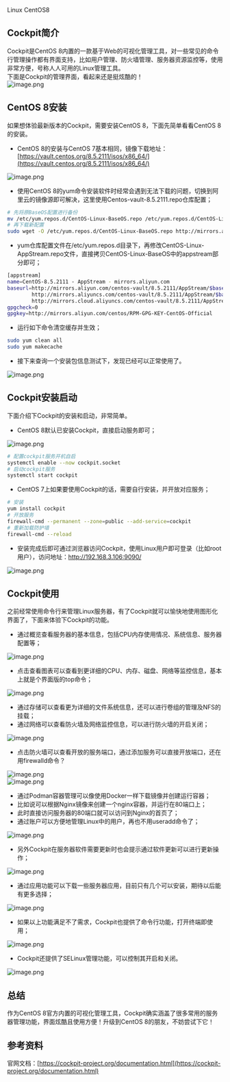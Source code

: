 Linux CentOS8
<a name="zwl3y"></a>
## Cockpit简介
Cockpit是CentOS 8内置的一款基于Web的可视化管理工具，对一些常见的命令行管理操作都有界面支持，比如用户管理、防火墙管理、服务器资源监控等，使用非常方便，号称人人可用的Linux管理工具。<br />下面是Cockpit的管理界面，看起来还是挺炫酷的！<br />![image.png](https://cdn.nlark.com/yuque/0/2022/png/396745/1644975102013-f9debc55-068e-41c1-8178-eae0108633f6.png#clientId=ub7084dcc-94bd-4&from=paste&height=713&id=ud1f35877&originHeight=1783&originWidth=3840&originalType=binary&ratio=1&rotation=0&showTitle=false&size=230632&status=done&style=none&taskId=uc38b0079-129a-49d1-9a79-7af0fdac1f7&title=&width=1536)
<a name="avkwo"></a>
## CentOS 8安装
如果想体验最新版本的Cockpit，需要安装CentOS 8，下面先简单看看CentOS 8的安装。

- CentOS 8的安装与CentOS 7基本相同，镜像下载地址：[https://vault.centos.org/8.5.2111/isos/x86_64/](https://vault.centos.org/8.5.2111/isos/x86_64/)

![image.png](https://cdn.nlark.com/yuque/0/2022/png/396745/1644974568908-85b081bf-4b21-4d6b-97d5-1390a36ad2b4.png#clientId=ub7084dcc-94bd-4&from=paste&height=713&id=ucdf154c0&originHeight=1783&originWidth=3840&originalType=binary&ratio=1&rotation=0&showTitle=false&size=241242&status=done&style=none&taskId=ua09199b8-db7e-4969-b62b-c1c4398501d&title=&width=1536)

- 使用CentOS 8的yum命令安装软件时经常会遇到无法下载的问题，切换到阿里云的镜像源即可解决，这里使用Centos-vault-8.5.2111.repo仓库配置；
```bash
# 先将原BaseOS配置进行备份
mv /etc/yum.repos.d/CentOS-Linux-BaseOS.repo /etc/yum.repos.d/CentOS-Linux-BaseOS.repo.bak
# 再下载新配置
sudo wget -O /etc/yum.repos.d/CentOS-Linux-BaseOS.repo http://mirrors.aliyun.com/repo/Centos-vault-8.5.2111.repo
```

- yum仓库配置文件在/etc/yum.repos.d目录下，再修改CentOS-Linux-AppStream.repo文件，直接拷贝CentOS-Linux-BaseOS中的appstream部分即可；
```bash
[appstream]
name=CentOS-8.5.2111 - AppStream - mirrors.aliyun.com
baseurl=http://mirrors.aliyun.com/centos-vault/8.5.2111/AppStream/$basearch/os/
        http://mirrors.aliyuncs.com/centos-vault/8.5.2111/AppStream/$basearch/os/
        http://mirrors.cloud.aliyuncs.com/centos-vault/8.5.2111/AppStream/$basearch/os/
gpgcheck=0
gpgkey=http://mirrors.aliyun.com/centos/RPM-GPG-KEY-CentOS-Official
```

- 运行如下命令清空缓存并生效；
```bash
sudo yum clean all
sudo yum makecache
```

- 接下来查询一个安装包信息测试下，发现已经可以正常使用了。

![image.png](https://cdn.nlark.com/yuque/0/2022/png/396745/1644975819777-cd83ded3-44fa-488c-8a37-7fc3d8245a96.png#clientId=uccb91113-f531-4&from=paste&height=650&id=uaf46aa76&originHeight=1625&originWidth=2175&originalType=binary&ratio=1&rotation=0&showTitle=false&size=222558&status=done&style=none&taskId=u370e5399-2bf4-45fa-8363-043333cb2e6&title=&width=870)
<a name="SJDLC"></a>
## Cockpit安装启动
下面介绍下Cockpit的安装和启动，非常简单。

- CentOS 8默认已安装Cockpit，直接启动服务即可；

![image.png](https://cdn.nlark.com/yuque/0/2022/png/396745/1644974537309-9bfc863e-e504-456f-828b-e47ebb2830ed.png#clientId=ub7084dcc-94bd-4&from=paste&height=198&id=u8a95d7a4&originHeight=495&originWidth=2193&originalType=binary&ratio=1&rotation=0&showTitle=false&size=80280&status=done&style=none&taskId=ub5cb6b01-c745-42a5-8b6c-489d2bab9e1&title=&width=877.2)
```bash
# 配置cockpit服务开机自启
systemctl enable --now cockpit.socket
# 启动cockpit服务
systemctl start cockpit
```

- CentOS 7上如果要使用Cockpit的话，需要自行安装，并开放对应服务；
```bash
# 安装
yum install cockpit
# 开放服务
firewall-cmd --permanent --zone=public --add-service=cockpit
# 重新加载防护墙
firewall-cmd --reload
```

- 安装完成后即可通过浏览器访问Cockpit，使用Linux用户即可登录（比如root用户），访问地址：http://192.168.3.106:9090/

![image.png](https://cdn.nlark.com/yuque/0/2022/png/396745/1644974424017-908cfd80-c69b-4957-8649-7ef08693d358.png#clientId=ub7084dcc-94bd-4&from=paste&height=713&id=ud3ebd7f8&originHeight=1783&originWidth=3840&originalType=binary&ratio=1&rotation=0&showTitle=false&size=704531&status=done&style=shadow&taskId=u7f06b607-4f76-49c2-9cbc-1a457e004f4&title=&width=1536)
<a name="G1xqB"></a>
## Cockpit使用
之前经常使用命令行来管理Linux服务器，有了Cockpit就可以愉快地使用图形化界面了，下面来体验下Cockpit的功能。

- 通过概览查看服务器的基本信息，包括CPU内存使用情况、系统信息、服务器配置等；

![image.png](https://cdn.nlark.com/yuque/0/2022/png/396745/1644978201561-db633fe9-f9cf-4fb9-96c1-4ec6d8ba1bd0.png#clientId=ua3ed0890-98e1-4&from=paste&height=713&id=u64e147c4&originHeight=1783&originWidth=3840&originalType=binary&ratio=1&rotation=0&showTitle=false&size=342130&status=done&style=none&taskId=ue19deac3-07b0-4f63-9800-71aaca0afcc&title=&width=1536)

- 点击查看图表可以查看到更详细的CPU、内存、磁盘、网络等监控信息，基本上就是个界面版的top命令；

![image.png](https://cdn.nlark.com/yuque/0/2022/png/396745/1644978712553-73ed3157-f01c-457d-b978-6ad4f1656806.png#clientId=ucb09f609-456c-4&from=paste&height=713&id=u38db382c&originHeight=1783&originWidth=3840&originalType=binary&ratio=1&rotation=0&showTitle=false&size=323628&status=done&style=none&taskId=u98fb1f99-bdd7-43a9-b94c-331def1e999&title=&width=1536)

- 通过存储可以查看更为详细的文件系统信息，还可以进行卷组的管理及NFS的挂载；
- 通过网络可以查看防火墙及网络监控信息，可以进行防火墙的开启关闭；

![image.png](https://cdn.nlark.com/yuque/0/2022/png/396745/1644978726976-e9bd3b6b-9e87-48b1-a5e5-14ef41a1c78e.png#clientId=ucb09f609-456c-4&from=paste&height=713&id=uf1b27677&originHeight=1783&originWidth=3840&originalType=binary&ratio=1&rotation=0&showTitle=false&size=248995&status=done&style=none&taskId=u79f69bb2-2848-4dc9-9234-12434dc4150&title=&width=1536)

- 点击防火墙可以查看开放的服务端口，通过添加服务可以直接开放端口，还在用firewalld命令？

![image.png](https://cdn.nlark.com/yuque/0/2022/png/396745/1644978783169-a2fcc0cd-612a-4f42-8a5e-ebc7970c99e4.png#clientId=ucb09f609-456c-4&from=paste&height=713&id=u9cd99cfb&originHeight=1783&originWidth=3840&originalType=binary&ratio=1&rotation=0&showTitle=false&size=191150&status=done&style=none&taskId=ucbb0c351-5784-4950-813e-54545ad5b5f&title=&width=1536)<br />![image.png](https://cdn.nlark.com/yuque/0/2022/png/396745/1644978811650-5226e6ab-41a3-47fe-9550-a4ddf4f3b511.png#clientId=ucb09f609-456c-4&from=paste&height=713&id=u8cb74a52&originHeight=1783&originWidth=3840&originalType=binary&ratio=1&rotation=0&showTitle=false&size=300718&status=done&style=none&taskId=u56100adb-d4a8-414f-856e-56f01eec717&title=&width=1536)

- 通过Podman容器管理可以像使用Docker一样下载镜像并创建运行容器；
- 比如说可以根据Nginx镜像来创建一个nginx容器，并运行在80端口上；
- 此时直接访问服务器的80端口就可以访问到Nginx的首页了；
- 通过账户可以方便地管理Linux中的用户，再也不用useradd命令了；

![image.png](https://cdn.nlark.com/yuque/0/2022/png/396745/1644978832402-06b2da6b-8bdf-4b5e-af75-907ea3b6e159.png#clientId=ucb09f609-456c-4&from=paste&height=713&id=u98d474cb&originHeight=1783&originWidth=3840&originalType=binary&ratio=1&rotation=0&showTitle=false&size=182867&status=done&style=none&taskId=ub2ae4d24-5830-486b-bc64-4065e4b350f&title=&width=1536)

- 另外Cockpit在服务器软件需要更新时也会提示通过软件更新可以进行更新操作；

![image.png](https://cdn.nlark.com/yuque/0/2022/png/396745/1644978140174-0fb99a16-62ee-423c-a070-a8e0f54315d2.png#clientId=ua3ed0890-98e1-4&from=paste&height=713&id=ue98fadf1&originHeight=1783&originWidth=3840&originalType=binary&ratio=1&rotation=0&showTitle=false&size=302902&status=done&style=none&taskId=u9a9956a3-f661-4fa2-9079-7066842d551&title=&width=1536)

- 通过应用功能可以下载一些服务器应用，目前只有几个可以安装，期待以后能有更多选择；

![image.png](https://cdn.nlark.com/yuque/0/2022/png/396745/1644976942798-f0bda749-5d63-4d89-a748-360a9c9eaa28.png#clientId=ua3ed0890-98e1-4&from=paste&height=713&id=u6e8d80c3&originHeight=1783&originWidth=3840&originalType=binary&ratio=1&rotation=0&showTitle=false&size=150099&status=done&style=none&taskId=ud992325c-742e-498b-86ba-98f4e5bc76f&title=&width=1536)

- 如果以上功能满足不了需求，Cockpit也提供了命令行功能，打开终端即使用；

![image.png](https://cdn.nlark.com/yuque/0/2022/png/396745/1644975034816-c2f29662-3fea-46ec-bd73-1239242bf640.png#clientId=ub7084dcc-94bd-4&from=paste&height=713&id=ucd141b87&originHeight=1783&originWidth=3840&originalType=binary&ratio=1&rotation=0&showTitle=false&size=480107&status=done&style=none&taskId=u098db7b0-7f1c-44de-8ec0-70d06f471ce&title=&width=1536)

- Cockpit还提供了SELinux管理功能，可以控制其开启和关闭。

![image.png](https://cdn.nlark.com/yuque/0/2022/png/396745/1644978850838-d54e085e-b3f6-40dd-8b6b-534d86ab1c67.png#clientId=ucb09f609-456c-4&from=paste&height=713&id=u753759e5&originHeight=1783&originWidth=3840&originalType=binary&ratio=1&rotation=0&showTitle=false&size=139734&status=done&style=shadow&taskId=u3a794afb-c812-4521-bbfd-02cd63d0b89&title=&width=1536)
<a name="bEefY"></a>
## 总结
作为CentOS 8官方内置的可视化管理工具，Cockpit确实涵盖了很多常用的服务器管理功能，界面炫酷且使用方便！升级到CentOS 8的朋友，不妨尝试下它！
<a name="NxRnq"></a>
## 参考资料
官网文档：[https://cockpit-project.org/documentation.html](https://cockpit-project.org/documentation.html)
